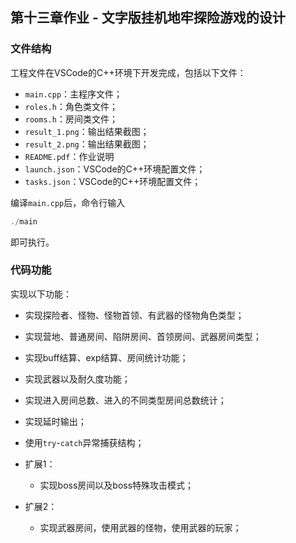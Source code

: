 ## 第十三章作业 - 文字版挂机地牢探险游戏的设计

### 文件结构

工程文件在VSCode的C++环境下开发完成，包括以下文件：

- `main.cpp`：主程序文件；
- `roles.h`：角色类文件；
- `rooms.h`：房间类文件；
- `result_1.png`：输出结果截图；
- `result_2.png`：输出结果截图；
- `README.pdf`：作业说明
- `launch.json`：VSCode的C++环境配置文件；
- `tasks.json`：VSCode的C++环境配置文件；

编译`main.cpp`后，命令行输入

```c++
./main
```

即可执行。



### 代码功能

实现以下功能：

- 实现探险者、怪物、怪物首领、有武器的怪物角色类型；
- 实现营地、普通房间、陷阱房间、首领房间、武器房间类型；
- 实现buff结算、exp结算、房间统计功能；
- 实现武器以及耐久度功能；
- 实现进入房间总数、进入的不同类型房间总数统计；
- 实现延时输出；
- 使用`try`-`catch`异常捕获结构；

- 扩展1：
  - 实现boss房间以及boss特殊攻击模式；
- 扩展2：
  -  实现武器房间，使用武器的怪物，使用武器的玩家；